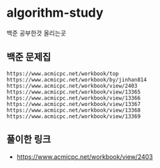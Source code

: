 # algorithm-study

백준 공부한것 올리는곳

## 백준 문제집
```
https://www.acmicpc.net/workbook/top
https://www.acmicpc.net/workbook/by/jinhan814
https://www.acmicpc.net/workbook/view/2403
https://www.acmicpc.net/workbook/view/13365
https://www.acmicpc.net/workbook/view/13366
https://www.acmicpc.net/workbook/view/13367
https://www.acmicpc.net/workbook/view/13368
https://www.acmicpc.net/workbook/view/13369
```

## 풀이한 링크
* https://www.acmicpc.net/workbook/view/2403